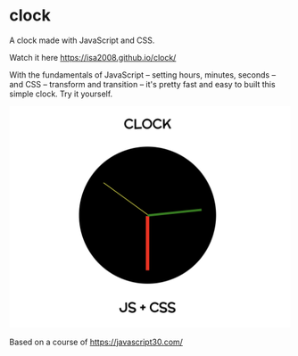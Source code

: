 # clock

A clock made with JavaScript and CSS.

Watch it here https://isa2008.github.io/clock/

With the fundamentals of JavaScript – setting hours, minutes, seconds – and CSS – transform and transition – it's pretty fast and easy to built this simple clock. Try it yourself.

![Alt Text](demo-pic/clock.png)

Based on a course of https://javascript30.com/
